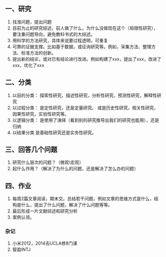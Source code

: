 ## 一、研究
1. 找准问题，提出问题
2. 目前为止的研究综述，前人做了什么，为什么没做现在这个（局限性研究），要注重问题导向，避免教科书式的大综述。
3. 用科学的方法研究，具体来说要过程透明，可重复
4. 可靠的证据支撑。比如基于数据，或征询研究等。例如，采集方法、整理方法、标准方法的创新。
5. 提出新的结论，或对已有结论进行改进。例如构建了xxx，提出了xxx，改进了xxx，优化了xxx

## 二、分类
1. 以目的分类：
    探索性研究，描述性研究，分析性研究，预测性研究，解释性研究
2. 以过程分类：
    是定性研究，还是定量研究。
    或是历史性研究，相关性研究，因果性研究，实验性研究等。
3. 以逻辑分类：
    是使用了演绎（看到别的研究推导出我们的研究也能用），还是归纳
4. 以结果分类
    是基础性研究还是实务性研究。

## 三、回答几个问题
1. 研究什么层次的问题？（微观\宏观）
2. 起什么作用？（解决了为什么的问题，还是解决了怎么办的问题）

## 四、作业
1. 每周2篇文章阅读，期末交。总结若干问题，例如文章的思维方式是什么，结构是什么，提出了什么问题，解决了什么问题等等。
2. 最后形成一片文献综述和研究分析
3. 案例认领。

### 杂记
1. 小米2012，2014去UCLA修8门课
2. 智盈INTJ